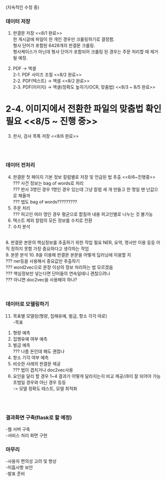 (지속적인 수정 중)

### 데이터 저장

1. 판결문 저장   <<8/1 완료>> <br>
한 게시글에 파일이 한 개인 경우만 크롤링하기로 결정함. <br>
형사 단어가 포함된 6428개의 판결문 크롤링. <br>
형사케이스가 아닌데 형사 단어가 포함되어 크롤링 된 경우는 주문 처리할 때 제거될 예정. <br>


2. PDF -> 엑셀 <br>
2-1. PDF 사이즈 조절 <<8/2 완료>> <br>
2-2. PDF(텍스트) -> 엑셀 <<8/2 완료>> <br>
2-3. PDF(이미지) -> 엑셀(정확도 높히기/OCR, 맞춤법) <<8/3 ~ 8/5 완료>> <br>
# 2-4. 이미지에서 전환한 파일의 맞춤법 확인 필요 <<8/5 ~ 진행 중>> <br>
3. 판사, 검사 목록 저장 <<8/6 완료>> <br>

<br>
<br>

### 데이터 전처리

4. 판결문 첫 페이지 기본 정보 칼럼별로 저장 및 언급된 법 추출 <<8/6~진행중>> <br>
??? 사건 정보는 bag of words로 처리 <br>
??? 판사 3명인 경우 1명인 경우 있는데 그냥 칼럼 세 개 만들고 한 명일 땐 넌값으로 채울까 <br>
??? 법도 bag of words????????? <br>
5. 주문 처리 <br>
??? 피고인 여러 명인 경우 평균으로 합칠까 내용 피고인별로 나누는 것 불가능 <br>
6. 텍스트 제외 칼럼의 모든 정보를 수치로 전환
7. 수치 분석
<br>
8. 판결문 본문의 핵심정보를 추출하기 위한 작업 필요
NER, 요약, 명사만 이용 등등 아직 정하지 못함 가장 중요하다고 생각하는 작업 <br>
9. 본문 분석
10. 8을 이용해 판결문 본문을 어떻게 딥러닝에 이용할 지 <br>
??? ner등을 사용해서 중요값만 추출하기 <br>
??? word2vec으로 문장 이상의 정보 처리하는 법 모르겠음 <br>
??? 핵심정보만 넣는다면 단어들의 연속일테니 괜찮으려나 <br>
??? 아니면 doc2vec을 사용해야 하나?  <br>
<br>
<br>

### 데이터로 모델링하기

11. 목표별 모델링(형량, 집해유예, 벌금, 항소 각각 따로) <br>
-목표
1) 형량 예측
2) 집행유예 여부 예측
3) 벌금 예측 <br>
??? 나름 돈인데 해도 괜찮나
4) 항소 기각 여부 예측
5) 비슷한 사례의 판결문 제공 <br>
??? 법이 겹치거나 doc2vec사용
6) 요인을 달리 할 경우 1~4 결과가 어떻게 달라지는지 비교 제공//8이 잘 되어야 가능
초범일 경우와 아닌 경우 등등 <br>
-> 모델 정확도 테스트, 모델 최적화
<br>
<br>

### 결과화면 구축(flask로 할 예정)

-웹 서버 구축 <br>
-서비스 처리 화면 구현

### 마무리

-사용자 편의성 고려 및 향상<br>
-미흡사항 보안<br>
-발표 준비

